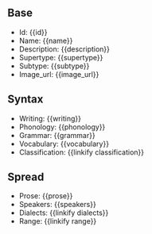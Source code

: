 ## Base
- <span class="text-field" data-tooltip="Text">Id</span>: {{id}}
- <span class="text-field" data-tooltip="Text">Name</span>: {{name}}
- <span class="text-field" data-tooltip="Text">Description</span>: {{description}}
- <span class="text-field" data-tooltip="Text">Supertype</span>: {{supertype}}
- <span class="text-field" data-tooltip="Text">Subtype</span>: {{subtype}}
- <span class="text-field" data-tooltip="Text">Image_url</span>: {{image_url}}

## Syntax
- <span class="text-field" data-tooltip="Text">Writing</span>: {{writing}}
- <span class="text-field" data-tooltip="Text">Phonology</span>: {{phonology}}
- <span class="text-field" data-tooltip="Text">Grammar</span>: {{grammar}}
- <span class="text-field" data-tooltip="Text">Vocabulary</span>: {{vocabulary}}
- <span class="link-field" data-tooltip="Single Construct">Classification</span>: {{linkify classification}}

## Spread
- <span class="text-field" data-tooltip="Text">Prose</span>: {{prose}}
- <span class="number-field" data-tooltip="Number">Speakers</span>: {{speakers}}
- <span class="multi-link-field" data-tooltip="Multi Language">Dialects</span>: {{linkify dialects}}
- <span class="multi-link-field" data-tooltip="Multi Location">Range</span>: {{linkify range}}

